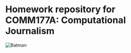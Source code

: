 # Homework repository for COMM177A: Computational Journalism
![Batman](http://media.giphy.com/media/ITnn2IenMv7SE/giphy.gif)


